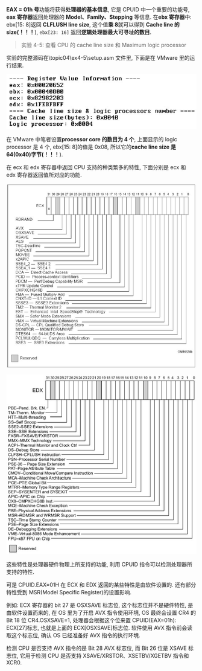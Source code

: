 
**EAX = 01h 号**功能将获得**处理器的基本信息**, 它是 CPUID 中一个重要的功能号, **eax 寄存器**返回处理器的 **Model、Family、Stepping** 等信息. 在**ebx 寄存器**中: ebx[15: 8]返回 **CLFLUSH line size**, 这个值**乘 8**就可以得到 **Cache line 的 size(！！！**), `ebx[23: 16]` 返回**逻辑处理器最大可寻址的数目**.

>实验 4-5: 查看 CPU 的 cache line size 和 Maximum logic processor

实验的完整源码在\topic04\ex4-5\setup.asm 文件里, 下面是在 VMware 里的运行结果.

![config](./images/16.png)

在 VMware 中笔者设置**processor core 的数目为 4 个**, 上面显示的 logic processor 是 4 个, ebx[15: 8]的值是 0x08, 所以它的**cache line size 是 64(0x40)字节(！！！**).

在 ecx 和 edx 寄存器中返回 CPU 支持的种类繁多的特性, 下面分别是 ecx 和 edx 寄存器返回值所对应的功能.

![config](./images/17.png)

![config](./images/18.png)

这些特性是处理器硬件物理上所支持的功能, 利用 CPUID 指令可以检测处理器所支持的特性.

可是 CPUID.EAX=01H 在 ECX 和 EDX 返回的某些特性是由软件设置的. 还有部分特性受到 MSR(Model Specific Register)的设置影响.

例如: ECX 寄存器的 bit 27 是 OSXSAVE 标志位, 这个标志位并不是硬件特性, 是由软件设置而来的, 在 OS 里为了开启 AVX 指令使用环境, OS 最终会设置 CR4 的 Bit 18 位 CR4.OSXSAVE=1, 处理器会根据这个位来置 CPUID(EAX=01h): ECX[27]标志, 也就是上面的 ECX[OSXSAVE]标志位. 软件使用 AVX 指令前会读取这个标志位, 确认 OS 已经准备好 AVX 指令的执行环境.

检测 CPU 是否支持 AVX 指令的是 Bit 28 AVX 标志位, 而 Bit 26 位是 XSAVE 标志位, 它用于检测 CPU 是否支持 XSAVE/XRSTOR、XSETBV/XGETBV 指令和 XCR0.